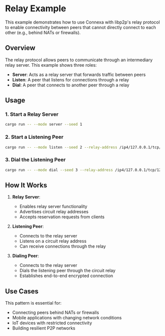 # Relay Example

This example demonstrates how to use Connexa with libp2p's relay protocol to enable connectivity between peers that
cannot directly connect to each other (e.g., behind NATs or firewalls).

## Overview

The relay protocol allows peers to communicate through an intermediary relay server. This example shows three roles:

- **Server**: Acts as a relay server that forwards traffic between peers
- **Listen**: A peer that listens for connections through a relay
- **Dial**: A peer that connects to another peer through a relay

## Usage

### 1. Start a Relay Server

```bash
cargo run -- --mode server --seed 1
```

### 2. Start a Listening Peer

```bash
cargo run -- --mode listen --seed 2 --relay-address /ip4/127.0.0.1/tcp/12345/p2p/12D3KooWDpJ7As7BWAwRMfu1VU2WCqNjvq387JEYKDBj4kx6nXTN
```

### 3. Dial the Listening Peer

```bash
cargo run -- --mode dial --seed 3 --relay-address /ip4/127.0.0.1/tcp/12345/p2p/12D3KooWDpJ7As7BWAwRMfu1VU2WCqNjvq387JEYKDBj4kx6nXTN --remote-peer-id 12D3KooWH3uVF6wv47WnArKHk5ZDVzgNFsge1BpzMNDKHfQjRQkY
```

## How It Works

1. **Relay Server**:
    - Enables relay server functionality
    - Advertises circuit relay addresses
    - Accepts reservation requests from clients

2. **Listening Peer**:
    - Connects to the relay server
    - Listens on a circuit relay address
    - Can receive connections through the relay

3. **Dialing Peer**:
    - Connects to the relay server
    - Dials the listening peer through the circuit relay
    - Establishes end-to-end encrypted connection

## Use Cases

This pattern is essential for:

- Connecting peers behind NATs or firewalls
- Mobile applications with changing network conditions
- IoT devices with restricted connectivity
- Building resilient P2P networks